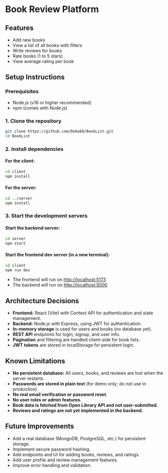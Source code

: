 # Book Review Platform

## Features
- Add new books
- View a list of all books with filters
- Write reviews for books
- Rate books (1 to 5 stars)
- View average rating per book

## Setup Instructions

### Prerequisites
- Node.js (v16 or higher recommended)
- npm (comes with Node.js)

### 1. Clone the repository
```bash
git clone https://github.com/Deba69/BookList.git
cd BookList
```

### 2. Install dependencies
#### For the client:
```bash
cd client
npm install
```
#### For the server:
```bash
cd ../server
npm install
```

### 3. Start the development servers
#### Start the backend server:
```bash
cd server
npm start
```
#### Start the frontend dev server (in a new terminal):
```bash
cd client
npm run dev
```

- The frontend will run on [http://localhost:5173](http://localhost:5173)
- The backend will run on [http://localhost:5000](http://localhost:5000)

## Architecture Decisions
- **Frontend:** React (Vite) with Context API for authentication and state management.
- **Backend:** Node.js with Express, using JWT for authentication.
- **In-memory storage** is used for users and books (no database yet).
- **REST API** endpoints for login, signup, and user info.
- **Pagination** and filtering are handled client-side for book lists.
- **JWT tokens** are stored in localStorage for persistent login.

## Known Limitations
- **No persistent database:** All users, books, and reviews are lost when the server restarts.
- **Passwords are stored in plain text** (for demo only; do not use in production).
- **No real email verification or password reset.**
- **No user roles or admin features.**
- **Book data is fetched from Open Library API and not user-submitted.**
- **Reviews and ratings are not yet implemented in the backend.**

## Future Improvements
- Add a real database (MongoDB, PostgreSQL, etc.) for persistent storage.
- Implement secure password hashing.
- Add endpoints and UI for adding books, reviews, and ratings.
- Add user profile and review management features.
- Improve error handling and validation. 
